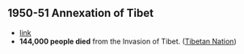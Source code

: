 ## 1950-51 Annexation of Tibet
- [link](https://en.wikipedia.org/wiki/Annexation_of_Tibet_by_the_People%27s_Republic_of_China)
- **144,000 people died** from the Invasion of Tibet. ([Tibetan Nation](https://booksc.org/book/78360457/e2df7d))